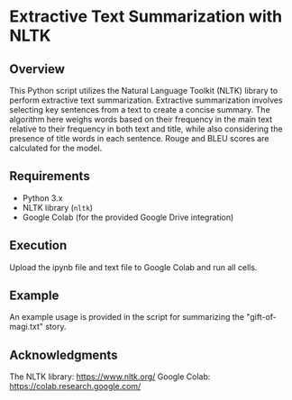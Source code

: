 # Extractive Text Summarization with NLTK

## Overview

This Python script utilizes the Natural Language Toolkit (NLTK) library to perform extractive text summarization. Extractive summarization involves selecting key sentences from a text to create a concise summary. The algorithm here weighs words based on their frequency in the main text relative to their frequency in both text and title, while also considering the presence of title words in each sentence.
Rouge and BLEU scores are calculated for the model.

## Requirements

- Python 3.x
- NLTK library (`nltk`)
- Google Colab (for the provided Google Drive integration)

## Execution
Upload the ipynb file and text file to Google Colab and run all cells.

## Example
An example usage is provided in the script for summarizing the "gift-of-magi.txt" story.

## Acknowledgments
The NLTK library: https://www.nltk.org/
Google Colab: https://colab.research.google.com/
